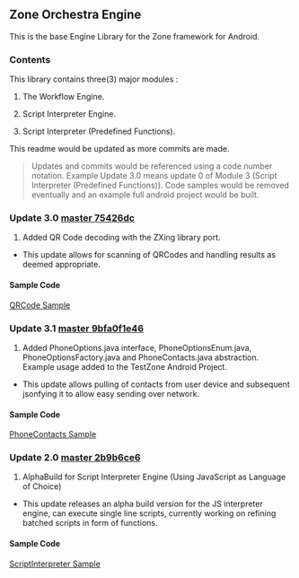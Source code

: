 ## Zone Orchestra Engine
This is the base Engine Library for the Zone framework for Android.

### Contents
This library contains three(3) major modules :

1. The Workflow Engine.

2. Script Interpreter Engine.

3. Script Interpreter (Predefined Functions).

This readme would be updated as more commits are made.

> Updates and commits would be referenced using a code number notation.
> Example Update 3.0 means update 0 of Module 3 (Script Interpreter (Predefined Functions)).
> Code samples would be removed eventually and an example full android project would be built.

### Update 3.0 [master 75426dc](https://github.com/AppZoneLimited/ZoneOrchestraEngine/commit/75426dceddab874645f6d0750f794905a0333bfb)

1. Added QR Code decoding with the ZXing library port.

- This update allows for scanning of QRCodes and handling results as deemed appropriate.

#### Sample Code

[QRCode Sample](https://github.com/AppZoneLimited/ZoneOrchestraEngine/blob/master/src/com/example/testzone/QRScannerActivity.java)

### Update 3.1 [master 9bfa0f1e46](https://github.com/AppZoneLimited/ZoneOrchestraEngine/commit/9bfa0f1e466b30c7cf3e424436c455c8c5a48f46)

1. Added PhoneOptions.java interface, PhoneOptionsEnum.java, PhoneOptionsFactory.java and PhoneContacts.java abstraction. Example usage added to the TestZone Android Project.

- This update allows pulling of contacts from user device and subsequent jsonfying it to allow easy sending over network.

#### Sample Code

[PhoneContacts Sample](https://github.com/AppZoneLimited/ZoneOrchestraEngine/blob/master/src/com/example/testzone/MainActivity.java)

### Update 2.0 [master 2b9b6ce6](https://github.com/AppZoneLimited/ZoneOrchestraEngine/commit/2b9b6ce6bbdc4061c038a6017e06fe90757c3ba6)

1. AlphaBuild for Script Interpreter Engine (Using JavaScript as Language of Choice)

- This update releases an alpha build version for the JS interpreter engine, can execute single line scripts, currently working on refining batched scripts in form of functions.

#### Sample Code

[ScriptInterpreter Sample](https://github.com/AppZoneLimited/ZoneOrchestraEngine/blob/master/src/com/example/testzone/JSEngineActivity.java)
